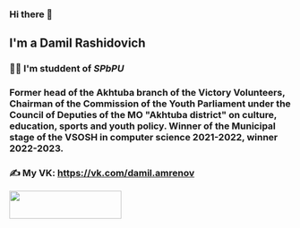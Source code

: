 ### Hi there 👋

## I'm a Damil Rashidovich ##

### 👨‍🎓 I'm studdent of *SPbPU* ###
### Former head of the Akhtuba branch of the Victory Volunteers, Chairman of the Commission of the Youth Parliament under the Council of Deputies of the MO "Akhtuba district" on culture, education, sports and youth policy. Winner of the Municipal stage of the VSOSH in computer science 2021-2022, winner 2022-2023. ###

### &#9997; My VK: https://vk.com/damil.amrenov ###
<img src="resources/image.png" width="200" height="50"/>
